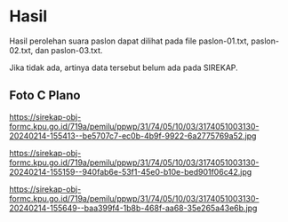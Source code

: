 # Hasil

Hasil perolehan suara paslon dapat dilihat pada file paslon-01.txt, paslon-02.txt, dan paslon-03.txt.

Jika tidak ada, artinya data tersebut belum ada pada SIREKAP.

## Foto C Plano

https://sirekap-obj-formc.kpu.go.id/719a/pemilu/ppwp/31/74/05/10/03/3174051003130-20240214-155413--be5707c7-ec0b-4b9f-9922-6a2775769a52.jpg

https://sirekap-obj-formc.kpu.go.id/719a/pemilu/ppwp/31/74/05/10/03/3174051003130-20240214-155159--940fab6e-53f1-45e0-b10e-bed901f06c42.jpg

https://sirekap-obj-formc.kpu.go.id/719a/pemilu/ppwp/31/74/05/10/03/3174051003130-20240214-155649--baa399f4-1b8b-468f-aa68-35e265a43e6b.jpg
